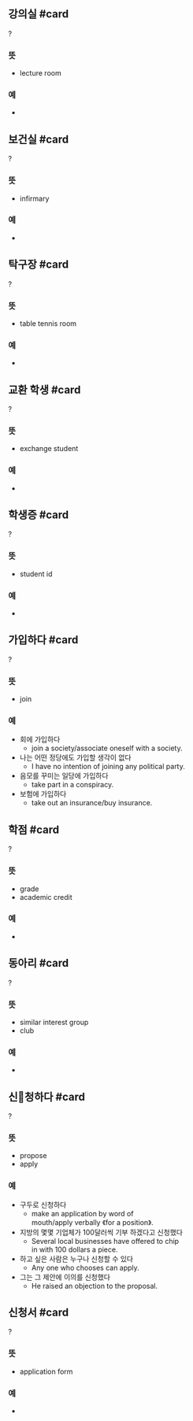 ## 강의실 #card
?
### 뜻
- lecture room
### 예
-
<!--SR:!2024-12-01,4,192-->

## 보건실 #card
?
### 뜻
- infirmary
### 예
-
<!--SR:!2024-11-29,2,248-->

## 탁구장 #card
?
### 뜻
- table tennis room
### 예
-
<!--SR:!2024-11-30,2,248-->

## 교환 학생 #card
?
### 뜻
- exchange student
### 예
-
<!--SR:!2025-02-13,91,270-->

## 학생증 #card
?
### 뜻
- student id
### 예
-
<!--SR:!2024-12-12,36,272-->

## 가입하다 #card
?
### 뜻
- join
### 예
- 회에 가입하다
	- join a society/associate oneself with a society.
- 나는 어떤 정당에도 가입할 생각이 없다
	- I have no intention of joining any political party.
- 음모를 꾸미는 일당에 가입하다
	- take part in a conspiracy.
- 보험에 가입하다
	- take out an insurance/buy insurance.
<!--SR:!2024-11-30,2,248-->

## 학점 #card
?
### 뜻
- grade
- academic credit
### 예
-
<!--SR:!2024-12-05,10,249-->

## 동아리 #card
?
### 뜻
- similar interest group
- club
### 예
-
<!--SR:!2024-12-10,28,272-->

## 신청하다 #card
?
### 뜻
- propose
- apply
### 예
- 구두로 신청하다
	- make an application by word of mouth/apply verbally 《for a position》.
- 지방의 몇몇 기업체가 100달러씩 기부 하겠다고 신청했다
	- Several local businesses have offered to chip in with 100 dollars a piece.
- 하고 싶은 사람은 누구나 신청할 수 있다
	- Any one who chooses can apply.
- 그는 그 제안에 이의를 신청했다
	- He raised an objection to the proposal.
<!--SR:!2024-12-04,6,248-->

## 신청서 #card
?
### 뜻
- application form
### 예
-
<!--SR:!2024-12-11,15,212-->

